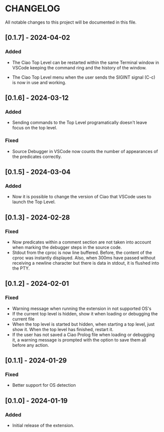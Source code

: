 # CHANGELOG

All notable changes to this project will be documented in this file.

## [0.1.7] - 2024-04-02

### Added

- The Ciao Top Level can be restarted within the same Terminal window in VSCode keeping the command ring and the history of the window.

- The Ciao Top Level menu when the user sends the SIGINT signal (C-c) is now in use and working.

## [0.1.6] - 2024-03-12

### Added

- Sending commands to the Top Level programatically doesn't leave focus on the top level.

### Fixed

- Source Debugger in VSCode now counts the number of appearances of the predicates correctly.

## [0.1.5] - 2024-03-04

### Added

- Now it is possible to change the version of Ciao that VSCode uses to launch the Top Level.

## [0.1.3] - 2024-02-28

### Fixed

- Now predicates within a comment section are not taken into account when marking the debugger steps in the source code.
- Stdout from the cproc is now line buffered. Before, the content of the cproc was instantly displayed. Also, when 300ms have passed without receiving a newline character but there is data in stdout, it is flushed into the PTY.

## [0.1.2] - 2024-02-01

### Fixed

- Warning message when running the extension in not supported OS's
- If the current top level is hidden, show it when loading or debugging the current file
- When the top level is started but hidden, when starting a top level, just show it. When the top level has finished, restart it.
- If the user has not saved a Ciao Prolog file when loading or debugging it, a warning message is prompted with the option to save them all before any action.

## [0.1.1] - 2024-01-29

### Fixed

- Better support for OS detection

## [0.1.0] - 2024-01-19

### Added

- Initial release of the extension.




